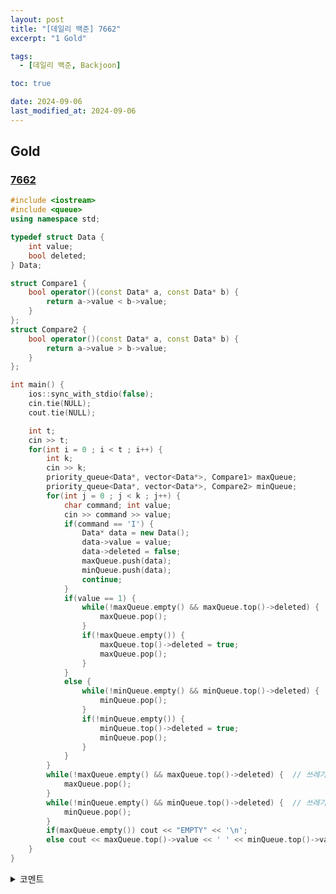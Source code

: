 ```yaml
---
layout: post
title: "[데일리 백준] 7662"
excerpt: "1 Gold"

tags:
  - [데일리 백준, Backjoon]

toc: true

date: 2024-09-06
last_modified_at: 2024-09-06
---
```

## Gold
### [7662][def]

```c++
#include <iostream>
#include <queue>
using namespace std;

typedef struct Data {
    int value;
    bool deleted;
} Data;

struct Compare1 {
    bool operator()(const Data* a, const Data* b) {
        return a->value < b->value;
    }
};
struct Compare2 {
    bool operator()(const Data* a, const Data* b) {
        return a->value > b->value;
    }
};

int main() {
    ios::sync_with_stdio(false);
    cin.tie(NULL);
    cout.tie(NULL);

    int t;
    cin >> t;
    for(int i = 0 ; i < t ; i++) {
        int k;
        cin >> k;
        priority_queue<Data*, vector<Data*>, Compare1> maxQueue;
        priority_queue<Data*, vector<Data*>, Compare2> minQueue;
        for(int j = 0 ; j < k ; j++) {
            char command; int value;
            cin >> command >> value;
            if(command == 'I') {
                Data* data = new Data();
                data->value = value;
                data->deleted = false;
                maxQueue.push(data);
                minQueue.push(data);
                continue;
            }
            if(value == 1) {
                while(!maxQueue.empty() && maxQueue.top()->deleted) {  // 이미 버려진 쓰레기 제거
                    maxQueue.pop();
                }
                if(!maxQueue.empty()) {
                    maxQueue.top()->deleted = true;
                    maxQueue.pop();
                }
            }
            else {
                while(!minQueue.empty() && minQueue.top()->deleted) {  // 이미 버려진 쓰레기 제거
                    minQueue.pop();
                }
                if(!minQueue.empty()) {
                    minQueue.top()->deleted = true;
                    minQueue.pop();
                }
            }
        }
        while(!maxQueue.empty() && maxQueue.top()->deleted) {  // 쓰레기 제거
            maxQueue.pop();
        }
        while(!minQueue.empty() && minQueue.top()->deleted) {  // 쓰레기 제거
            minQueue.pop();
        }
        if(maxQueue.empty()) cout << "EMPTY" << '\n';
        else cout << maxQueue.top()->value << ' ' << minQueue.top()->value << '\n';
    }
}

```

<details>
<summary>코멘트</summary>
<div markdown="1">

- 이중 우선순위 큐.

- 생각보다 시간 복잡도가 괜찮은 코드이다.  
원소마다 쓰레기 제거 행위는 한번씩만 일어나기 때문에, 큐의 개수가 두 개이므로 시간복잡도가 `O(2N)`, 즉 `O(N)` 에 불과하다.  

- 이전에 포인터를 저장하는 우선순위 큐의 경우 우선순위를 지정할 때 비교함수를 부여해야 하기 때문에 `decltype(람다함수)` 방식을 얘기했었다.  
[참고 포스팅][def2]  

  - 그러나 본인은 람다함수의 사용이 불편해서 구조체 속에 비교 함수를 선언하는 방식을 찾았다.  
  이 방식을 잘 기억해 두는 게 좋을 것 같다.  

</div>
</details>

[def]: https://www.acmicpc.net/problem/7662
[def2]: https://orbit3230.github.io/2024/08/11/Daily_Backjoon/